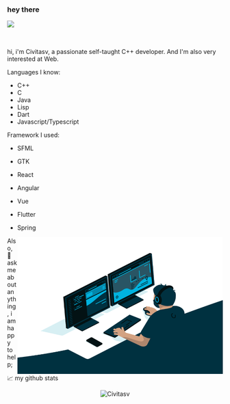 ### hey there 

![](https://visitor-badge.glitch.me/badge?page_id=Civitasv.Civitasv)

<br />

hi, i'm Civitasv, a passionate self-taught C++ developer. And I'm also very interested at Web. 

Languages I know:

- C++
- C
- Java
- Lisp
- Dart
- Javascript/Typescript

Framework I used:

- SFML
- GTK
- React
- Angular
- Vue
- Flutter
- Spring

  <img align="right" alt="GIF" src="https://github.com/Civitasv/Civitasv/blob/master/code.gif?raw=true" width="500" height="320" />
  
Also, 💬 ask me about anything, i am happy to help;


📈 my github stats

<p align="center"> <img src="https://github-readme-stats.vercel.app/api?username=Civitasv&show_icons=true&theme=gotham" alt="Civitasv" />





